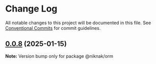 # Change Log

All notable changes to this project will be documented in this file.
See [Conventional Commits](https://conventionalcommits.org) for commit guidelines.

## [0.0.8](https://github.com/TheNikNakCollective/NikNakPackages/compare/v0.0.7...v0.0.8) (2025-01-15)

**Note:** Version bump only for package @niknak/orm
